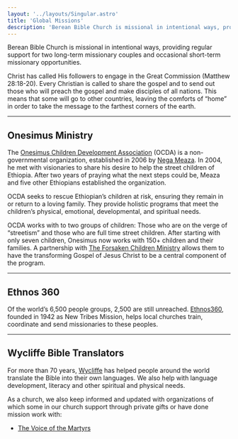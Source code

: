 ```yaml
---
layout: '../layouts/Singular.astro'
title: 'Global Missions'
description: 'Berean Bible Church is missional in intentional ways, providing regular support for two long-term missionary couples and occasional short-term missionary opportunities.'
---
```


<p class="lead">Berean Bible Church is missional in intentional ways, providing regular support for two long-term missionary couples and occasional short-term missionary opportunities.</p>

Christ has called His followers to engage in the Great Commission (Matthew 28:18-20). Every Christian is called to share the gospel and to send out those who will preach the gospel and make disciples of all nations. This means that some will go to other countries, leaving the comforts of “home” in order to take the message to the farthest corners of the earth.

---

## Onesimus Ministry

The [Onesimus Children Development Association](https://www.facebook.com/OnesimusCDA/) (OCDA) is a non-governmental organization, established in 2006 by [Nega Meaza](https://www.facebook.com/nega.meaza). In 2004, he met with visionaries to share his desire to help the street children of Ethiopia. After two years of praying what the next steps could be, Meaza and five other Ethiopians established the organization.

OCDA seeks to rescue Ethiopian’s children at risk, ensuring they remain in or return to a loving family. They provide holistic programs that meet the children’s physical, emotional, developmental, and spiritual needs.

OCDA works with to two groups of children: Those who are on the verge of “streetism” and those who are full time street children. After starting with only seven children, Onesimus now works with 150+ children and their families. A partnership with [The Forsaken Children Ministry](https://www.theforsakenchildren.org/) allows them to have the transforming Gospel of Jesus Christ to be a central component of the program.

<hr />

<h2>Ethnos 360</h2>

Of the world’s 6,500 people groups, 2,500 are still unreached. [Ethnos360](https://ethnos360.org/), founded in 1942 as New Tribes Mission, helps local churches train, coordinate and send missionaries to these peoples.

<hr />

<h2>Wycliffe Bible Translators</h2>

For more than 70 years, [Wycliffe](https://www.wycliffe.org/) has helped people around the world translate the Bible into their own languages. We also help with language development, literacy and other spiritual and physical needs.

As a church, we also keep informed and updated with organizations of which some in our church support through private gifts or have done mission work with:

- [The Voice of the Martyrs](https://www.persecution.com/)
